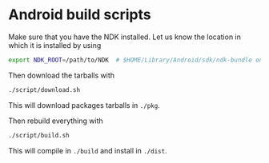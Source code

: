 # Android build scripts

Make sure that you have the NDK installed. Let us know the location
in which it is installed by using

```sh
export NDK_ROOT=/path/to/NDK  # $HOME/Library/Android/sdk/ndk-bundle on macOS
```

Then download the tarballs with

```sh
./script/download.sh
```

This will download packages tarballs in `./pkg`.

Then rebuild everything with

```sh
./script/build.sh
```

This will compile in `./build` and install in `./dist`.
